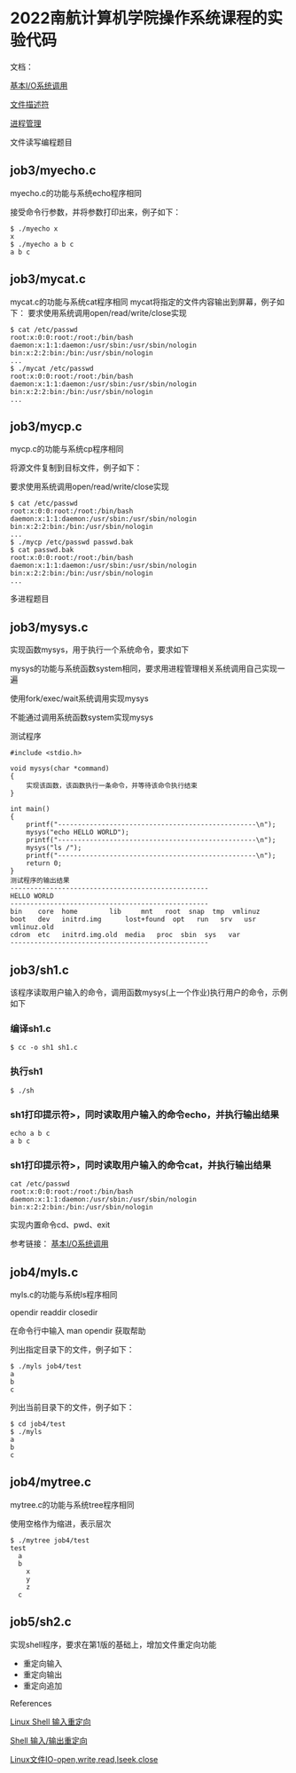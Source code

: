 # 2022南航计算机学院操作系统课程的实验代码

文档：

[基本I/O系统调用](https://www.linuxmooc.com/courses/io/)

[文件描述符](https://www.linuxmooc.com/courses/fd/)

[进程管理](https://www.linuxmooc.com/courses/proc/)

文件读写编程题目

## job3/myecho.c

myecho.c的功能与系统echo程序相同

接受命令行参数，并将参数打印出来，例子如下：

```
$ ./myecho x
x
$ ./myecho a b c
a b c
```

## job3/mycat.c
mycat.c的功能与系统cat程序相同
mycat将指定的文件内容输出到屏幕，例子如下：
要求使用系统调用open/read/write/close实现

```
$ cat /etc/passwd 
root:x:0:0:root:/root:/bin/bash
daemon:x:1:1:daemon:/usr/sbin:/usr/sbin/nologin
bin:x:2:2:bin:/bin:/usr/sbin/nologin
...
$ ./mycat /etc/passwd 
root:x:0:0:root:/root:/bin/bash
daemon:x:1:1:daemon:/usr/sbin:/usr/sbin/nologin
bin:x:2:2:bin:/bin:/usr/sbin/nologin
...
```

## job3/mycp.c
mycp.c的功能与系统cp程序相同

将源文件复制到目标文件，例子如下：

要求使用系统调用open/read/write/close实现

```
$ cat /etc/passwd
root:x:0:0:root:/root:/bin/bash
daemon:x:1:1:daemon:/usr/sbin:/usr/sbin/nologin
bin:x:2:2:bin:/bin:/usr/sbin/nologin
...
$ ./mycp /etc/passwd passwd.bak 
$ cat passwd.bak
root:x:0:0:root:/root:/bin/bash
daemon:x:1:1:daemon:/usr/sbin:/usr/sbin/nologin
bin:x:2:2:bin:/bin:/usr/sbin/nologin
...
```

多进程题目

## job3/mysys.c

实现函数mysys，用于执行一个系统命令，要求如下

mysys的功能与系统函数system相同，要求用进程管理相关系统调用自己实现一遍

使用fork/exec/wait系统调用实现mysys

不能通过调用系统函数system实现mysys

测试程序
```
#include <stdio.h>

void mysys(char *command)
{
    实现该函数，该函数执行一条命令，并等待该命令执行结束
}

int main()
{
    printf("--------------------------------------------------\n");
    mysys("echo HELLO WORLD");
    printf("--------------------------------------------------\n");
    mysys("ls /");
    printf("--------------------------------------------------\n");
    return 0;
}
测试程序的输出结果
--------------------------------------------------
HELLO WORLD
--------------------------------------------------
bin    core  home	     lib	 mnt   root  snap  tmp	vmlinuz
boot   dev   initrd.img      lost+found  opt   run   srv   usr	vmlinuz.old
cdrom  etc   initrd.img.old  media	 proc  sbin  sys   var
--------------------------------------------------
```

## job3/sh1.c

该程序读取用户输入的命令，调用函数mysys(上一个作业)执行用户的命令，示例如下

### 编译sh1.c

```
$ cc -o sh1 sh1.c
```

### 执行sh1

```
$ ./sh 
```

### sh1打印提示符>，同时读取用户输入的命令echo，并执行输出结果

```
echo a b c
a b c
```

### sh1打印提示符>，同时读取用户输入的命令cat，并执行输出结果

```
cat /etc/passwd
root:x:0:0:root:/root:/bin/bash
daemon:x:1:1:daemon:/usr/sbin:/usr/sbin/nologin
bin:x:2:2:bin:/bin:/usr/sbin/nologin
```

实现内置命令cd、pwd、exit

参考链接：
[基本I/O系统调用](https://www.cnblogs.com/QG-whz/p/5469891.html)


## job4/myls.c

myls.c的功能与系统ls程序相同

opendir readdir closedir

在命令行中输入 man opendir 获取帮助

列出指定目录下的文件，例子如下：

```
$ ./myls job4/test
a
b
c
```

列出当前目录下的文件，例子如下：

```
$ cd job4/test 
$ ./myls
a
b
c
```

## job4/mytree.c

mytree.c的功能与系统tree程序相同

使用空格作为缩进，表示层次

```
$ ./mytree job4/test
test
  a
  b
    x
    y
    z
  c
```

## job5/sh2.c
实现shell程序，要求在第1版的基础上，增加文件重定向功能

- 重定向输入
- 重定向输出
- 重定向追加

References

[Linux Shell 输入重定向](http://c.biancheng.net/view/942.html)

[Shell 输入/输出重定向](https://www.runoob.com/linux/linux-shell-io-redirections.html)

[Linux文件IO-open,write,read,lseek,close](https://blog.csdn.net/u014530704/article/details/76990397)
